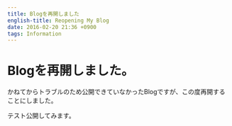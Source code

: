 ```yaml
---
title: Blogを再開しました
english-title: Reopening My Blog
date: 2016-02-20 21:36 +0900
tags: Information
---
```


# Blogを再開しました。

かねてからトラブルのため公開できていなかったBlogですが、この度再開することにしました。

テスト公開してみます。
